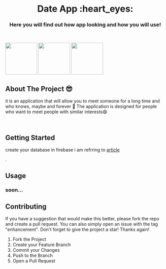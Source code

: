 



<!-- <div align="center">
  <a href="https://github.com/othneildrew/Best-README-Template">
    <img src="images/logo.png" alt="Logo" width="80" height="80">
  </a> -->

  <h1 align="center">Date App  :heart_eyes: </h1>
 

  <p align="center">
  <h3 align="center">  Here you will find out how app looking and how you will use!</h3>
    <br />
    
</div>

<!-- <img src="https://github.com/Programmingisfun11/DateAppFlutter/blob/main/screens/ChatPage.png" height="25%" width="25%">
<img src="https://github.com/Programmingisfun11/DateAppFlutter/blob/main/screens/WelcomePage.png" height="25%" width="25%"> -->

<p float="left">
  <img src="https://github.com/Programmingisfun11/DateAppFlutter/blob/main/screens/ChatPage.png" width="100" />
  <img src="https://github.com/Programmingisfun11/DateAppFlutter/blob/main/screens/WelcomePage.png" width="100" /> 
  <img src="/img3.png" width="100" />
</p>


<!-- ABOUT THE PROJECT -->
## About The Project :sunglasses:




it is an application that will allow you to meet someone for a long time and who knows, maybe and forever :revolving_hearts: The application is 
designed for people who want to meet people with similar interests:smile:



<br/>






<!-- GETTING STARTED -->
## Getting Started

<p>create your database in firebase i am refrring to <a href="https://www.digitalocean.com/community/tutorials/flutter-firebase-setup">article</a></p> .




<!-- USAGE EXAMPLES -->
## Usage

<h3>soon...</h3>





<!-- CONTRIBUTING -->
## Contributing


If you have a suggestion that would make this better, please fork the repo and create a pull request. You can also simply open an issue with the tag "enhancement".
Don't forget to give the project a star! Thanks again!

1. Fork the Project
2. Create your Feature Branch 
3. Commit your Changes 
4. Push to the Branch 
5. Open a Pull Request










